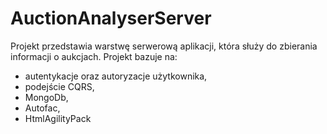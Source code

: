 # AuctionAnalyserServer
Projekt przedstawia warstwę serwerową aplikacji, która służy do zbierania informacji o aukcjach. 
Projekt bazuje na:
- autentykacje oraz autoryzacje użytkownika,
- podejście CQRS,
- MongoDb,
- Autofac,
- HtmlAgilityPack
